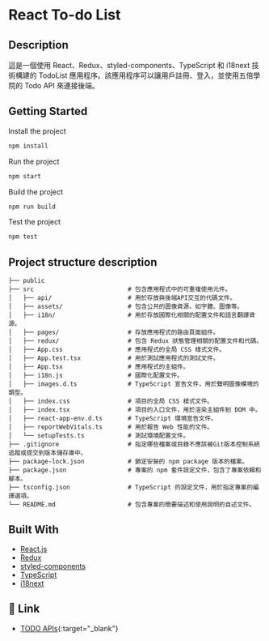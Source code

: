 # React To-do List

## Description

這是一個使用 React、Redux、styled-components、TypeScript 和 i18next 技術構建的 TodoList 應用程序。該應用程序可以讓用戶註冊、登入，並使用五倍學院的 Todo API 來連接後端。

## Getting Started

Install the project

```bash
npm install
```

Run the project

```bash
npm start
```

Build the project

```bash
npm run build
```

Test the project

```bash
npm test
```

## Project structure description

```shell
├── public
├── src                          # 包含應用程式中的可重複使用元件。
│   ├── api/                     # 用於存放與後端API交互的代碼文件。
│   ├── assets/                  # 包含公共的圖像資源，如字體、圖像等。
│   ├── i18n/                    # 用於存放國際化相關的配置文件和語言翻譯資源。
│   ├── pages/                   # 存放應用程式的路由頁面組件。
│   ├── redux/                   # 包含 Redux 狀態管理相關的配置文件和代碼。
│   ├── App.css                  # 應用程式的全局 CSS 樣式文件。
│   ├── App.test.tsx             # 用於測試應用程式的測試文件。
│   ├── App.tsx                  # 應用程式的主組件。
│   ├── i18n.js                  # 國際化配置文件。
│   ├── images.d.ts              # TypeScript 宣告文件，用於聲明圖像模塊的類型。
│   ├── index.css                # 項目的全局 CSS 樣式文件。
│   ├── index.tsx                # 項目的入口文件，用於渲染主組件到 DOM 中。
│   ├── react-app-env.d.ts       # TypeScript 環境宣告文件。
│   ├── reportWebVitals.ts       # 用於報告 Web 性能的文件。
│   └── setupTests.ts            # 測試環境配置文件。
├── .gitignore                   # 指定哪些檔案或目錄不應該被Git版本控制系統追蹤或提交到版本儲存庫中。
├── package-lock.json            # 鎖定安裝的 npm package 版本的檔案。
├── package.json                 # 專案的 npm 套件設定文件，包含了專案依賴和腳本。
├── tsconfig.json                # TypeScript 的設定文件，用於指定專案的編譯選項。
└── README.md                    # 包含專案的簡要描述和使用說明的自述文件。
```

## Built With

- [React.js](https://reactjs.org/)
- [Redux](https://redux.js.org/)
- [styled-components](https://styled-components.com/)
- [TypeScript](https://www.typescriptlang.org/)
- [i18next](https://www.i18next.com/)

## 🔗 Link

- [TODO APIs](https://todoo.5xcamp.us/api-docs/index.html){:target="_blank"}